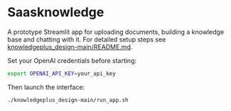 # Saasknowledge

A prototype Streamlit app for uploading documents, building a knowledge base and chatting with it.
For detailed setup steps see [knowledgeplus_design-main/README.md](knowledgeplus_design-main/README.md).

Set your OpenAI credentials before starting:

```bash
export OPENAI_API_KEY=your_api_key
```

Then launch the interface:

```bash
./knowledgeplus_design-main/run_app.sh
```

